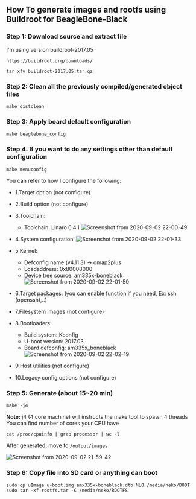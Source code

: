 <h2> How To generate images and rootfs using Buildroot for BeagleBone-Black </h2>

### Step 1: Download source and extract file
I'm using version buildroot-2017.05
```shell
https://buildroot.org/downloads/
```
```shell
tar xfv buildroot-2017.05.tar.gz
```

### Step 2: Clean all the previously compiled/generated object files
```shell
make distclean
```

### Step 3: Apply board default configuration
```shell
make beaglebone_config
```

### Step 4:  If you want to do any settings other than default configuration
```shell
make menuconfig
```
You can refer to how I configure the following:

- 1.Target option (not configure)
- 2.Build option (not configure)
- 3.Toolchain:
  + Toolchain: Linaro 6.4.1
  ![Screenshot from 2020-09-02 22-00-49](https://user-images.githubusercontent.com/32474027/91988808-ae9c0c00-ed6a-11ea-88d0-1da612db1305.png)
  
- 4.System configuration:
  ![Screenshot from 2020-09-02 22-01-33](https://user-images.githubusercontent.com/32474027/91988848-bc519180-ed6a-11ea-9e53-fd60f6e59094.png)
  
- 5.Kernel:
  + Defconfig name (v4.11.3) → omap2plus
  + Loadaddress: 0x80008000
  + Device tree source: am335x-boneblack
  ![Screenshot from 2020-09-02 22-01-50](https://user-images.githubusercontent.com/32474027/91988890-cecbcb00-ed6a-11ea-95f1-735729d01468.png)
  
- 6.Target packages: (you can enable function if you need, Ex: ssh (openssh),..)
- 7.Filesystem images (not configure)
- 8.Bootloaders:
  + Build system: Kconfig
  + U-boot version: 2017.03
  + Board defconfig: am335x_boneblack
  ![Screenshot from 2020-09-02 22-02-19](https://user-images.githubusercontent.com/32474027/91989596-a4c6d880-ed6b-11ea-8615-2f49c3ce0b72.png)

- 9.Host utilities (not configure)
- 10.Legacy config options (not configure)

### Step 5: Generate (about 15~20 min)
```shell
make -j4
```
**Note:** j4 (4 core machine) will instructs the make tool to spawn 4 threads\
You can find number of cores your CPU have
```shell
cat /proc/cpuinfo | grep processor | wc -l
```
 After generated, move to `/output/images`
 
 ![Screenshot from 2020-09-02 21-59-42](https://user-images.githubusercontent.com/32474027/91990120-5108bf00-ed6c-11ea-9ca4-d6b023c21e68.png)

### Step 6: Copy file into SD card or anything can boot
```shell
sudo cp uImage u-boot.img amx335x-boneblack.dtb MLO /media/neko/BOOT
sudo tar -xf rootfs.tar -C /media/neko/ROOTFS
```


